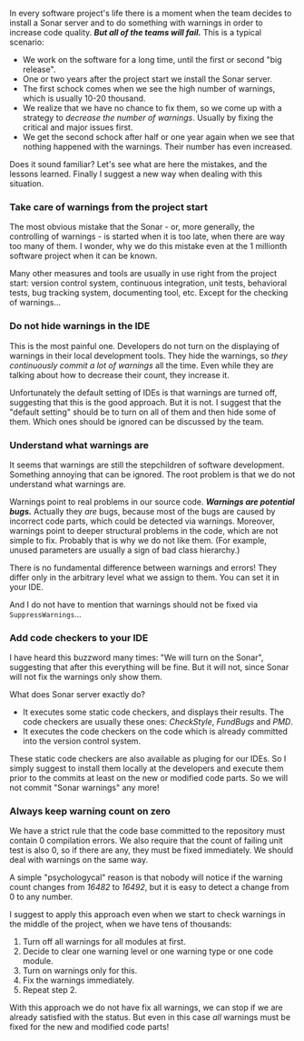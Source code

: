 In every software project's life there is a moment when the team decides to install a Sonar server and to do something with warnings in order to increase code quality. ***But all of the teams will fail.*** This is a typical scenario:

* We work on the software for a long time, until the first or second "big release".
* One or two years after the project start we install the Sonar server.
* The first schock comes when we see the high number of warnings, which is usually 10-20 thousand.
* We realize that we have no chance to fix them, so we come up with a strategy to *decrease the number of warnings*. Usually by fixing the critical and major issues first.
* We get the second schock after half or one year again when we see that nothing happened with the warnings. Their number has even increased.

Does it sound familiar? Let's see what are here the mistakes, and the lessons learned. Finally I suggest a new way when dealing with this situation.


### Take care of warnings from the project start

The most obvious mistake that the Sonar - or, more generally, the controlling of warnings - is started  when it is too late, when there are way too many of them. I wonder, why we do this mistake even at the 1 millionth software project when it can be known.

Many other measures and tools are usually in use right from the project start: version control system, continuous integration, unit tests, behavioral tests, bug tracking system, documenting tool, etc. Except for the checking of warnings...


### Do not hide warnings in the IDE

This is the most painful one. Developers do not turn on the displaying of warnings in their local development tools. They hide the warnings, so *they continuously commit a lot of warnings* all the time. Even while they are talking about how to decrease their count, they increase it.

Unfortunately the default setting of IDEs is that warnings are turned off, suggesting that this is the good approach. But it is not. I suggest that the "default setting" should be to turn on all of them and then hide some of them. Which ones should be ignored can be discussed by the team.


### Understand what warnings are

It seems that warnings are still the stepchildren of software development. Something annoying that can be ignored. The root problem is that we do not understand what warnings are.
 
Warnings point to real problems in our source code. ***Warnings are potential bugs.*** Actually they *are* bugs, because most of the bugs are caused by incorrect code parts, which could be detected via warnings. Moreover, warnings point to deeper structural problems in the code, which are not simple to fix. Probably that is why we do not like them. (For example, unused parameters are usually a sign of bad class hierarchy.)

There is no fundamental difference between warnings and errors! They differ only in the arbitrary level what we assign to them. You can set it in your IDE.

And I do not have to mention that warnings should not be fixed via `SuppressWarnings`...


### Add code checkers to your IDE

I have heard this buzzword many times: "We will turn on the Sonar", suggesting that after this everything will be fine. But it will not, since Sonar will not fix the warnings only show them. 

What does Sonar server exactly do? 

* It executes some static code checkers, and displays their results. The code checkers are usually these ones: *CheckStyle*, *FundBugs* and *PMD*.
* It executes the code checkers on the code which is already committed into the version control system.

These static code checkers are also available as pluging for our IDEs. So I simply suggest to install them locally at the developers and execute them prior to the commits at least on the new or modified code parts. So we will not commit "Sonar warnings" any more!


### Always keep warning count on zero

We have a strict rule that the code base committed to the repository must contain 0 compilation errors. We also require that the count of failing unit test is also 0, so if there are any, they must be fixed immediately. We should deal with warnings on the same way.

A simple "psychologycal" reason is that nobody will notice if the warning count changes from *16482* to *16492*, but it is easy to detect a change from 0 to any number.

I suggest to apply this approach even when we start to check warnings in the middle of the project, when we have tens of thousands:

1. Turn off all warnings for all modules at first.
1. Decide to clear one warning level or one warning type or one code module. 
1. Turn on warnings only for this. 
1. Fix the warnings immediately.
1. Repeat step 2.

With this approach we do not have fix all warnings, we can stop if we are already satisfied with the status. But even in this case *all* warnings must be fixed for the new and modified code parts!
